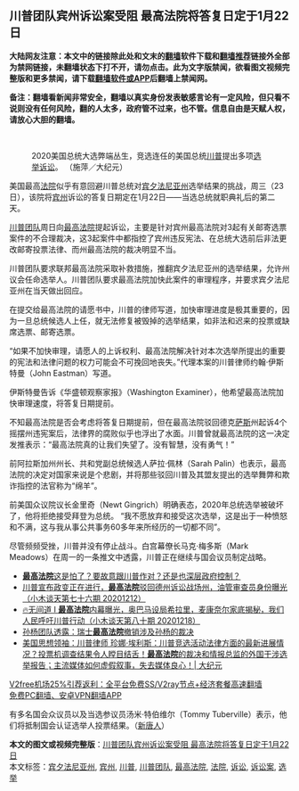  <h2>川普团队宾州诉讼案受阻 最高法院将答复日定于1月22日</h2> <p class="notice"><b>大陆网友注意：本文中的链接除此处和文末的<a href="https://github.com/bannedbook/fanqiang" >翻墙</a>软件下载和<a href="https://github.com/killgcd/justmysocks/blob/master/README.md">翻墙推荐</a>链接外全部为禁网链接，未翻墙状态下打不开，请勿点击。此为文字版禁闻，欲看图文视频完整版和更多禁闻，请下载<a href="https://github.com/bannedbook/fanqiang">翻墙软件或APP</a>后翻墙上禁闻网。</p><p>备注：翻墙看新闻非常安全，翻墙以真实身份发表敏感言论有一定风险，但只看不说则没有任何风险，翻的人太多，政府管不过来，也不管。信息自由是天赋人权，请放心大胆的翻墙。</b></p>  <div class="entry"> <br /> <figure><figcaption class="wp-caption-text">2020美国总统大选弊端丛生，竞选连任的美国总统<a href="https://www.bannedbook.org/bnews/tag/%e5%b7%9d%e6%99%ae/" class="st_tag internal_tag" rel="tag" title="标签 川普 下的日志">川普</a>提出多项<a href="https://www.bannedbook.org/bnews/tag/%e9%80%89%e4%b8%be/" class="st_tag internal_tag" rel="tag" title="标签 选举 下的日志">选举</a><a href="https://www.bannedbook.org/bnews/tag/%E8%AF%89%E8%AE%BC/" class="st_tag internal_tag" rel="tag" title="标签 诉讼 下的日志">诉讼</a>。 （施萍／大纪元）</figcaption></figure> <p>美国最高<a href="https://www.bannedbook.org/bnews/tag/%e6%b3%95%e9%99%a2/" class="st_tag internal_tag" rel="tag" title="标签 法院 下的日志">法院</a>似乎有意回避川普总统对<a href="https://www.bannedbook.org/bnews/tag/%e5%ae%be%e5%a4%95%e6%b3%95%e5%b0%bc%e4%ba%9a%e5%b7%9e/" class="st_tag internal_tag" rel="tag" title="标签 宾夕法尼亚州 下的日志">宾夕法尼亚州</a>选举结果的挑战，周三（23日），该院将<a href="https://www.bannedbook.org/bnews/tag/%E5%AE%BE%E5%B7%9E/" class="st_tag internal_tag" rel="tag" title="标签 宾州 下的日志">宾州</a>诉讼的答复日期定在1月22日——当选总统就职典礼后的第二天。</p> <p><a href="https://www.bannedbook.org/bnews/tag/%e5%b7%9d%e6%99%ae%e5%9b%a2%e9%98%9f/" class="st_tag internal_tag" rel="tag" title="标签 川普团队 下的日志">川普团队</a>周日向<a href="https://www.bannedbook.org/bnews/tag/%e6%9c%80%e9%ab%98%e6%b3%95%e9%99%a2/" class="st_tag internal_tag" rel="tag" title="标签 最高法院 下的日志">最高法院</a>提起诉讼，主要是针对宾州最高法院对3起有关邮寄选票案件的不合理裁决，这3起案件中都指控了宾州违反宪法、在总统大选前后非法更改邮寄投票法律、而州最高法院的裁决明显不当。</p> <p>川普团队要求联邦最高法院采取补救措施，推翻宾夕法尼亚州的选举结果，允许州议会任命选举人。川普团队要求最高法院加快此案件的审理程序，并要求宾夕法尼亚州在当天做出回应。</p>  <p>在提交给最高法院的请愿书中，川普的律师写道，加快审理进度是极其重要的，因为一旦总统候选人上任，就无法修复被毁掉的选举结果，如非法和迟来的投票或缺席选票、邮寄选票。</p> <p>“如果不加快审理，请愿人的上诉权利、最高法院解决针对本次选举所提出的重要的宪法和法律问题的权力可能会不可挽回地丧失。”代理本案的川普律师约翰·伊斯特曼（John Eastman）写道。</p> <p>伊斯特曼告诉《华盛顿观察家报》（Washington Examiner），他希望最高法院加快审理速度，将答复日期提前。</p>  <p>不知最高法院是否会考虑将答复日期提前，但在最高法院驳回德克<span class='wp_keywordlink'><a href="https://www.bannedbook.org/forum5/topic42.html" title="萨斯、诚信与自救" target="_blank">萨斯</a></span>州起诉4个摇摆州违宪案后，法律界的腐败似乎也浮出了水面。川普曾就最高法院的这一决定发推表示：“最高法院真的让我们失望了。没有智慧，没有勇气！”</p> <p>前阿拉斯加州州长、共和党副总统候选人萨拉·佩林（Sarah Palin）也表示，最高法院的决定对国家来说是个悲剧，并将那些驳回川普及其盟友提出的选举舞弊和欺诈指控的法官称为“绵羊”。</p> <p>前美国众议院议长金里奇（Newt Gingrich）明确表态，2020年总统选举被破坏了，他将拒绝接受拜登为总统。 “我不愿放弃和接受这次选举，这是出于一种愤怒和不满，这与我从事公共事务60多年来所经历的一切都不同”。</p>  <p>尽管频频受挫，川普并没有停止战斗。白宫幕僚长马克·梅多斯（Mark Meadows）在周一的一条推文中透露，川普正在继续与国会议员制定战略。</p> <ul class='op-related-articles' title='相关阅读'> <li><a href='https://www.bannedbook.org/bnews/topimagenews/20201224/1454350.html' target='_blank'><b>最高法院</b>这是怕了？要故意跟川普作对？还是也深层政府控制？</a></li> <li><a href='https://www.bannedbook.org/bnews/bannedvideo/20201212/1454170.html' target='_blank'>川普宣布政变正在进行，<b>最高法院</b>驳回德州诉讼战场州，油管审查员身份曝光（小木谈天第七十六期 20201212）</a></li> <li><a href='https://www.bannedbook.org/bnews/bannedvideo/20201218/1454168.html' target='_blank'>🔥无间道 I <b>最高法院</b>内幕曝光，奥巴马设局希拉里，麦康奈尔家底揭秘，我们人民呼吁川普行动（小木谈天第八十期 20201218）</a></li> <li><a href='https://www.bannedbook.org/bnews/baitai/20201224/1454016.html' target='_blank'>孙杨团队透露：瑞士<b>最高法院</b>撤销涉及孙杨的裁决</a></li> <li><a href='https://www.bannedbook.org/bnews/cbnews/20201223/1453594.html' target='_blank'>美国思想领袖：川普律师 珍娜·埃利斯：川普竞选活动法律方面的最新进展情况？投票机调查结果令人瞠目结舌！<b>最高法院</b>的裁决和情报总监的外国干涉选举报告；主流媒体如何虚假叙事，失去媒体良心！| 大纪元</a></li> </ul> <p class="texttj"> <a href="https://github.com/bannedbook/fanqiang/wiki/V2ray%E6%9C%BA%E5%9C%BA" target="_blank">V2free机场25%引荐返利：全平台免费SS/V2ray节点+经济套餐高速翻墙</a><br/> <a href="https://github.com/bannedbook/fanqiang/wiki/%E7%A6%81%E9%97%BB%E7%BD%91%E5%AE%89%E5%8D%93%E7%BF%BB%E5%A2%99%E6%96%B0%E9%97%BBAPP" target="_blank">免费PC翻墙、安卓VPN翻墙APP</a></p><p>有多名国会众议员以及当选参议员汤米·特伯维尔（Tommy Tuberville）表示，他们将抵制国会认证选举人投票结果。（<span class='wp_keywordlink_affiliate'><a href="https://www.ntdtv.com/" title="新唐人">新唐人</a></span>）</p><a name='sharetosocial'></a>       <div><b>本文的图文或视频完整版</b>：<a href='https://www.bannedbook.org/bnews/comments/20201225/1454370.html'>川普团队宾州诉讼案受阻 最高法院将答复日定于1月22日</a></div>  </div><!--END ENTRY--> <div class="postfooter"> <div>本文标签：<a href="https://www.bannedbook.org/bnews/tag/%e5%ae%be%e5%a4%95%e6%b3%95%e5%b0%bc%e4%ba%9a%e5%b7%9e/" rel="tag">宾夕法尼亚州</a>, <a href="https://www.bannedbook.org/bnews/tag/%E5%AE%BE%E5%B7%9E/" rel="tag">宾州</a>, <a href="https://www.bannedbook.org/bnews/tag/%e5%b7%9d%e6%99%ae/" rel="tag">川普</a>, <a href="https://www.bannedbook.org/bnews/tag/%e5%b7%9d%e6%99%ae%e5%9b%a2%e9%98%9f/" rel="tag">川普团队</a>, <a href="https://www.bannedbook.org/bnews/tag/%e6%9c%80%e9%ab%98%e6%b3%95%e9%99%a2/" rel="tag">最高法院</a>, <a href="https://www.bannedbook.org/bnews/tag/%e6%b3%95%e9%99%a2/" rel="tag">法院</a>, <a href="https://www.bannedbook.org/bnews/tag/%E8%AF%89%E8%AE%BC/" rel="tag">诉讼</a>, <a href="https://www.bannedbook.org/bnews/tag/%E8%AF%89%E8%AE%BC%E6%A1%88/" rel="tag">诉讼案</a>, <a href="https://www.bannedbook.org/bnews/tag/%e9%80%89%e4%b8%be/" rel="tag">选举</a></div>  </div><!--END POSTFOOTER--> 